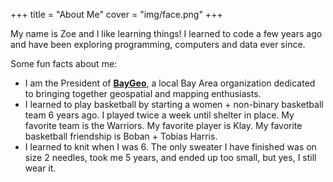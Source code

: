 +++
title = "About Me"
cover = "img/face.png"
+++

My name is Zoe and I like learning things! I learned to code a few years ago and have been exploring programming, computers and data ever since. 

Some fun facts about me: 

- I am the President of [**BayGeo**](https://baygeo.org/), a local Bay Area organization dedicated to bringing together geospatial and mapping enthusiasts. 
- I learned to play basketball by starting a women + non-binary basketball team 6 years ago. I played twice a week until shelter in place. My favorite team is the Warriors. My favorite player is Klay. My favorite basketball friendship is Boban + Tobias Harris. 
- I learned to knit when I was 6. The only sweater I have finished was on size 2 needles, took me 5 years, and ended up too small, but yes, I still wear it. 
